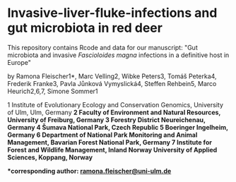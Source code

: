 # Invasive-liver-fluke-infections and gut microbiota in red deer

This repository contains Rcode and data for our manuscript: "Gut microbiota and invasive <i>Fascioloides magna</i> infections in a definitive host in Europe"

by Ramona Fleischer1*, Marc Velling2, Wibke Peters3, Tomáš Peterka4, Frederik Franke3, Pavla Jůnková Vymyslická4, Steffen Rehbein5, Marco Heurich2,6,7, Simone Sommer1

1 Institute of Evolutionary Ecology and Conservation Genomics, University of Ulm, Ulm, Germany <b>
2 Faculty of Environment and Natural Resources, University of Freiburg, Germany <b>
3 Forestry District Neureichenau, Germany <b>
4 Šumava National Park, Czech Republic <b>
5 Boeringer Ingelheim, Germany <b>
6 Department of National Park Monitoring and Animal Management, Bavarian Forest National Park, Germany <b>
7 Institute for Forest and Wildlife Management, Inland Norway University of Applied Sciences, Koppang, Norway

*corresponding author: ramona.fleischer@uni-ulm.de 

